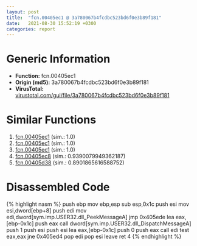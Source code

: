 ```yaml
---
layout: post
title:  "fcn.00405ec1 @ 3a780067b4fcdbc523bd6f0e3b89f181"
date:   2021-08-30 15:52:19 +0300
categories: report
---
```


# Generic Information
- **Function:** fcn.00405ec1
- **Origin (md5):** 3a780067b4fcdbc523bd6f0e3b89f181
- **VirusTotal:** [virustotal.com/gui/file/3a780067b4fcdbc523bd6f0e3b89f181][virustotal_ref]



# Similar Functions

1. [fcn.00405ec1][similar_1_ref] (sim.: 1.0)
2. [fcn.00405ec1][similar_2_ref] (sim.: 1.0)
3. [fcn.00405ec1][similar_3_ref] (sim.: 1.0)
4. [fcn.00405ec8][similar_4_ref] (sim.: 0.9390079949362187)
5. [fcn.00405d38][similar_5_ref] (sim.: 0.8901865616588752)


# Disassembled Code

{% highlight nasm %}
push ebp
mov ebp,esp
sub esp,0x1c
push esi
mov esi,dword[ebp+8]
push edi
mov edi,dword[sym.imp.USER32.dll_PeekMessageA]
jmp 0x405ede
lea eax,[ebp-0x1c]
push eax
call dword[sym.imp.USER32.dll_DispatchMessageA]
push 1
push esi
push esi
lea eax,[ebp-0x1c]
push 0
push eax
call edi
test eax,eax
jne 0x405ed4
pop edi
pop esi
leave 
ret 4
{% endhighlight %}


[similar_1_ref]: /report/fcn.00405ec1@cce7ba37a5ac487b09e8c8d292223615
[similar_2_ref]: /report/fcn.00405ec1@983fe9598b69120a048e4bbfe8d8764c
[similar_3_ref]: /report/fcn.00405ec1@024d69b3dfb503973cce5c1700f282aa
[similar_4_ref]: /report/fcn.00405ec8@0c82eefbb8a4714538e49f74fe0058a6
[similar_5_ref]: /report/fcn.00405d38@88c77a55c813a535f04a021f665ec5b4
[virustotal_ref]: https://www.virustotal.com/gui/file/3a780067b4fcdbc523bd6f0e3b89f181